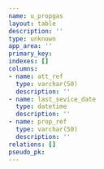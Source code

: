 ```yaml
---
name: u_propgas
layout: table
description: ''
type: unknown
app_area: ''
primary_key: 
indexes: []
columns:
- name: att_ref
  type: varchar(50)
  description: ''
- name: last_sevice_date
  type: datetime
  description: ''
- name: prop_ref
  type: varchar(50)
  description: ''
relations: []
pseudo_pk: 
---
```


